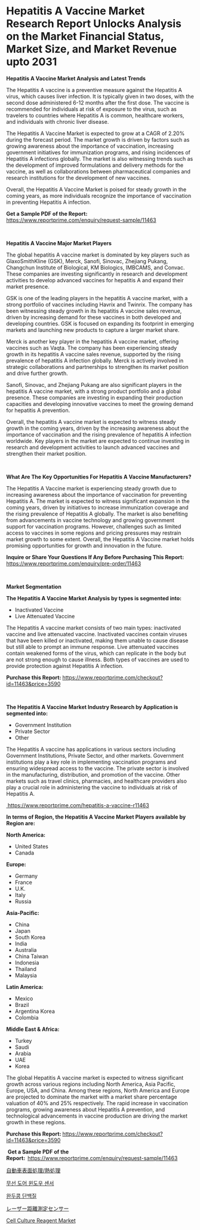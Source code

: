 <p><h1>Hepatitis A Vaccine Market Research Report Unlocks Analysis on the Market Financial Status, Market Size, and Market Revenue upto 2031</h1></p><p><strong>Hepatitis A Vaccine Market Analysis and Latest Trends</strong></p>
<p><p>The Hepatitis A vaccine is a preventive measure against the Hepatitis A virus, which causes liver infection. It is typically given in two doses, with the second dose administered 6-12 months after the first dose. The vaccine is recommended for individuals at risk of exposure to the virus, such as travelers to countries where Hepatitis A is common, healthcare workers, and individuals with chronic liver disease.</p><p>The Hepatitis A Vaccine Market is expected to grow at a CAGR of 2.20% during the forecast period. The market growth is driven by factors such as growing awareness about the importance of vaccination, increasing government initiatives for immunization programs, and rising incidences of Hepatitis A infections globally. The market is also witnessing trends such as the development of improved formulations and delivery methods for the vaccine, as well as collaborations between pharmaceutical companies and research institutions for the development of new vaccines.</p><p>Overall, the Hepatitis A Vaccine Market is poised for steady growth in the coming years, as more individuals recognize the importance of vaccination in preventing Hepatitis A infection.</p></p>
<p><strong>Get a Sample PDF of the Report:&nbsp;</strong> <a href="https://www.reportprime.com/enquiry/request-sample/11463">https://www.reportprime.com/enquiry/request-sample/11463</a></p>
<p>&nbsp;</p>
<p><strong>Hepatitis A Vaccine Major Market Players</strong></p>
<p><p>The global hepatitis A vaccine market is dominated by key players such as GlaxoSmithKline (GSK), Merck, Sanofi, Sinovac, Zhejiang Pukang, Changchun Institute of Biological, KM Biologics, IMBCAMS, and Convac. These companies are investing significantly in research and development activities to develop advanced vaccines for hepatitis A and expand their market presence.</p><p>GSK is one of the leading players in the hepatitis A vaccine market, with a strong portfolio of vaccines including Havrix and Twinrix. The company has been witnessing steady growth in its hepatitis A vaccine sales revenue, driven by increasing demand for these vaccines in both developed and developing countries. GSK is focused on expanding its footprint in emerging markets and launching new products to capture a larger market share.</p><p>Merck is another key player in the hepatitis A vaccine market, offering vaccines such as Vaqta. The company has been experiencing steady growth in its hepatitis A vaccine sales revenue, supported by the rising prevalence of hepatitis A infection globally. Merck is actively involved in strategic collaborations and partnerships to strengthen its market position and drive further growth.</p><p>Sanofi, Sinovac, and Zhejiang Pukang are also significant players in the hepatitis A vaccine market, with a strong product portfolio and a global presence. These companies are investing in expanding their production capacities and developing innovative vaccines to meet the growing demand for hepatitis A prevention.</p><p>Overall, the hepatitis A vaccine market is expected to witness steady growth in the coming years, driven by the increasing awareness about the importance of vaccination and the rising prevalence of hepatitis A infection worldwide. Key players in the market are expected to continue investing in research and development activities to launch advanced vaccines and strengthen their market position.</p></p>
<p>&nbsp;</p>
<p><strong>What Are The Key Opportunities For Hepatitis A Vaccine Manufacturers?</strong></p>
<p><p>The Hepatitis A Vaccine market is experiencing steady growth due to increasing awareness about the importance of vaccination for preventing Hepatitis A. The market is expected to witness significant expansion in the coming years, driven by initiatives to increase immunization coverage and the rising prevalence of Hepatitis A globally. The market is also benefiting from advancements in vaccine technology and growing government support for vaccination programs. However, challenges such as limited access to vaccines in some regions and pricing pressures may restrain market growth to some extent. Overall, the Hepatitis A Vaccine market holds promising opportunities for growth and innovation in the future.</p></p>
<p><strong>Inquire or Share Your Questions If Any Before Purchasing This Report:</strong> <a href="https://www.reportprime.com/enquiry/pre-order/11463">https://www.reportprime.com/enquiry/pre-order/11463</a></p>
<p>&nbsp;</p>
<p><strong>Market Segmentation</strong></p>
<p><strong>The Hepatitis A Vaccine Market Analysis by types is segmented into:</strong></p>
<p><ul><li>Inactivated Vaccine</li><li>Live Attenuated Vaccine</li></ul></p>
<p><p>The Hepatitis A vaccine market consists of two main types: inactivated vaccine and live attenuated vaccine. Inactivated vaccines contain viruses that have been killed or inactivated, making them unable to cause disease but still able to prompt an immune response. Live attenuated vaccines contain weakened forms of the virus, which can replicate in the body but are not strong enough to cause illness. Both types of vaccines are used to provide protection against Hepatitis A infection.</p></p>
<p><strong>Purchase this Report:&nbsp;</strong><a href="https://www.reportprime.com/checkout?id=11463&price=3590">https://www.reportprime.com/checkout?id=11463&price=3590</a></p>
<p>&nbsp;</p>
<p><strong>The Hepatitis A Vaccine Market Industry Research by Application is segmented into:</strong></p>
<p><ul><li>Government Institution</li><li>Private Sector</li><li>Other</li></ul></p>
<p><p>The Hepatitis A vaccine has applications in various sectors including Government Institutions, Private Sector, and other markets. Government institutions play a key role in implementing vaccination programs and ensuring widespread access to the vaccine. The private sector is involved in the manufacturing, distribution, and promotion of the vaccine. Other markets such as travel clinics, pharmacies, and healthcare providers also play a crucial role in administering the vaccine to individuals at risk of Hepatitis A.</p></p>
<p><a href="https://www.reportprime.com/hepatitis-a-vaccine-r11463">&nbsp;https://www.reportprime.com/hepatitis-a-vaccine-r11463</a></p>
<p><strong>In terms of Region, the Hepatitis A Vaccine Market Players available by Region are:</strong></p>
<p>
    <p> <strong> North America: </strong>
        <ul>
            <li>United States</li>
            <li>Canada</li>
        </ul>
        </p> 
    <p> <strong> Europe: </strong>
        <ul>
            <li>Germany</li>
            <li>France</li>
            <li>U.K.</li>
            <li>Italy</li>
            <li>Russia</li>
        </ul>
        </p> 
    <p> <strong> Asia-Pacific: </strong>
        <ul>
            <li>China</li>
            <li>Japan</li>
            <li>South Korea</li>
            <li>India</li>
            <li>Australia</li>
            <li>China Taiwan</li>
            <li>Indonesia</li>
            <li>Thailand</li>
            <li>Malaysia</li>
        </ul>
        </p> 
    <p> <strong> Latin America: </strong>
        <ul>
            <li>Mexico</li>
            <li>Brazil</li>
            <li>Argentina Korea</li>
            <li>Colombia</li>
        </ul>
        </p> 
    <p> <strong> Middle East & Africa: </strong>
        <ul>
            <li>Turkey</li>
            <li>Saudi</li>
            <li>Arabia</li>
            <li>UAE</li>
            <li>Korea</li>
        </ul>
    </p>
    </p>
<p><p>The global Hepatitis A vaccine market is expected to witness significant growth across various regions including North America, Asia Pacific, Europe, USA, and China. Among these regions, North America and Europe are projected to dominate the market with a market share percentage valuation of 40% and 25% respectively. The rapid increase in vaccination programs, growing awareness about Hepatitis A prevention, and technological advancements in vaccine production are driving the market growth in these regions.</p></p>
<p><strong>Purchase this Report: </strong><a href="https://www.reportprime.com/checkout?id=11463&price=3590">https://www.reportprime.com/checkout?id=11463&price=3590</a></p>
<p>&nbsp;<strong>Get a Sample PDF of the Report:&nbsp;&nbsp;</strong><a href="https://www.reportprime.com/enquiry/request-sample/11463">https://www.reportprime.com/enquiry/request-sample/11463</a></p>
<p><strong></strong></p>
<p><p><a href="https://github.com/ddwcuskozol07187/Market-Research-Report-List-2/blob/main/407638282855.md">自動車表面処理/熱処理</a></p><p><a href="https://medium.com/@witoldadamczyk1904/%EB%AC%B4%EC%84%A0-%EB%AC%B8-%EC%B0%BD-%EC%84%BC%EC%84%9C-%EC%8B%9C%EC%9E%A5-%EA%B7%9C%EB%AA%A8-%EC%8B%9C%EC%9E%A5-%EC%A0%84%EB%A7%9D-%EB%B0%8F-%EC%8B%9C%EC%9E%A5-%EC%98%88%EC%B8%A1-2024%EB%85%84%EB%B6%80%ED%84%B0-2031%EB%85%84-efef394d8f2f">무선 도어 윈도우 센서</a></p><p><a href="https://medium.com/@giovanileannon/%ED%94%BC-%ED%94%84%EB%A1%9C%ED%8B%B4-%EC%8B%9C%EC%9E%A5-%EC%A1%B0%EC%82%AC-%EB%B3%B4%EA%B3%A0%EC%84%9C-%EA%B7%B8-%EC%97%AD%EC%82%AC-%EB%B0%8F-2024%EB%85%84%EB%B6%80%ED%84%B0-2031%EB%85%84%EA%B9%8C%EC%A7%80%EC%9D%98-%EC%98%88%EC%B8%A1-b4667f1bf088">완두콩 단백질</a></p><p><a href="https://medium.com/@colinom7865/%E3%83%AC%E3%83%BC%E3%82%B6%E3%83%BC%E8%B7%9D%E9%9B%A2%E6%B8%AC%E5%AE%9A%E3%82%BB%E3%83%B3%E3%82%B5%E3%83%BC%E5%B8%82%E5%A0%B4%E3%81%AE%E8%A6%8F%E6%A8%A1-cagr-%E3%83%88%E3%83%AC%E3%83%B3%E3%83%89-2024%E5%B9%B4-2030%E5%B9%B4-2c0f6cede501">レーザー距離測定センサー</a></p><p><a href="https://github.com/maudAbbott7/Market-Research-Report-List-1/blob/main/cell-culture-reagent-market.md">Cell Culture Reagent Market</a></p></p>